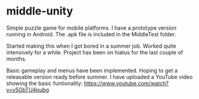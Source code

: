 # middle-unity
Simple puzzle game for mobile platforms. I have a prototype version running in Android. The .apk file is included in the MiddleTest folder.

Started making this when I got bored in a summer job. Worked quite intensively for a while. Project has been on hiatus 
for the last couple of months. 

Basic gameplay and menus have been implemented. Hoping to get a releasable version ready before summer.
I have uploaded a YouTube video showing the basic funtionality: https://www.youtube.com/watch?v=v5GbTU4pubg 
